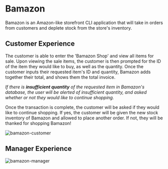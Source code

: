 # Bamazon
Bamazon is an Amazon-like storefront CLI application that will take in orders from customers and deplete stock from the store's inventory.

## Customer Experience
The customer is able to enter the 'Bamazon Shop' and view all items for sale.  Upon viewing the sale items, the customer is then prompted for the ID of the item they would like to buy, as well as the quantity.  Once the customer inputs their requested item's ID and quantity, Bamazon adds together their total, and shows them the total invoice. 

_If there is **insufficient quantity** of the requested item in Bamazon's database, the user will be alerted of insufficient quantity, and asked whether or not they would like to continue shopping._

Once the transaction is complete, the customer will be asked if they would like to continue shopping.  If yes, the customer will be given the new stock inventory of Bamazon and allowed to place another order.  If not, they will be thanked for shopping Bamazon!

![bamazon-customer](https://user-images.githubusercontent.com/38231097/43300041-a433bf3e-9122-11e8-8ae8-9b4727ca92a8.gif)

## Manager Experience
![bamazon-manager](https://user-images.githubusercontent.com/38231097/43299815-91c39ef6-9121-11e8-94b0-a7a73fb7e107.gif)
